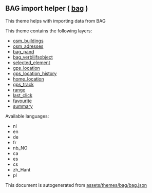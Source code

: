 [//]: # (WARNING: this file is automatically generated. Please find the sources at the bottom and edit those sources)

 BAG import helper ( [bag](https://mapcomplete.org/bag) ) 
----------------------------------------------------------



This theme helps with importing data from BAG

This theme contains the following layers:



  - [osm_buildings](../Layers/osm_buildings.md)
  - [osm_adresses](../Layers/osm_adresses.md)
  - [bag_pand](../Layers/bag_pand.md)
  - [bag_verblijfsobject](../Layers/bag_verblijfsobject.md)
  - [selected_element](../Layers/selected_element.md)
  - [gps_location](../Layers/gps_location.md)
  - [gps_location_history](../Layers/gps_location_history.md)
  - [home_location](../Layers/home_location.md)
  - [gps_track](../Layers/gps_track.md)
  - [range](../Layers/range.md)
  - [last_click](../Layers/last_click.md)
  - [favourite](../Layers/favourite.md)
  - [summary](../Layers/summary.md)


Available languages:



  - nl
  - en
  - de
  - fr
  - nb_NO
  - ca
  - es
  - cs
  - zh_Hant
  - pl
 

This document is autogenerated from [assets/themes/bag/bag.json](https://github.com/pietervdvn/MapComplete/blob/develop/assets/themes/bag/bag.json)

